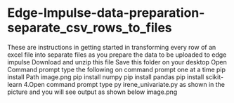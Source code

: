 # Edge-Impulse-data-preparation-separate_csv_rows_to_files
These are instructions in getting started in transforming every row of an excel file into separate files as you prepare the data to be uploaded to edge impulse
Download and unzip this file
Save this folder on your desktop
Open Command prompt
type the following on command prompt one at a time
pip install Path
image.png
pip install numpy
pip install pandas
pip install scikit-learn
4.Open command prompt
type py irene_univariate.py as shown in the picture and you will see output as shown below
image.png
